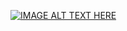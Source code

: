 [![IMAGE ALT TEXT HERE](http://img.youtube.com/vi/lMkss-0j03c/0.jpg)](https://www.youtube.com/watch?v=lMkss-0j03c)
